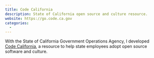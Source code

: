 ```yaml
---
title: Code California
description: State of California open source and culture resource.
website: https://go.code.ca.gov
categories:
  - 
---
```


With the State of California Government Operations Agency, I developed [Code California](https://go.code.ca.gov), a resource to help state employees adopt open source software and culture.